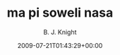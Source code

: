 ---
title: 'ma pi soweli nasa'
posts: 4
hash: 'BHi3CTtk'
author: 'B. J. Knight'
date: 2009-07-21T01:43:29+00:00
sources:
  - https://tokipona.yahoogroups.narkive.com/BHi3CTtk
---